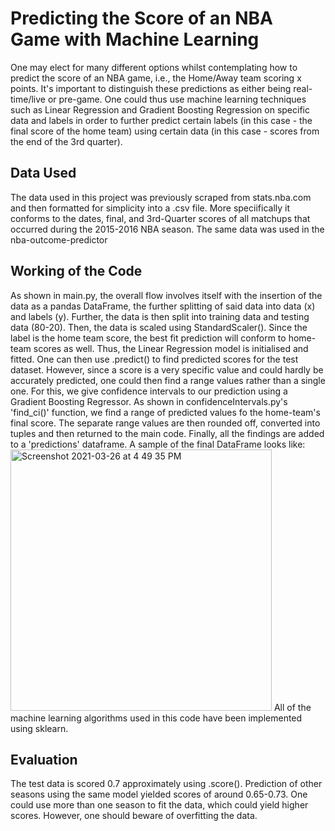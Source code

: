 # Predicting the Score of an NBA Game with Machine Learning
One may elect for many different options whilst contemplating how to predict the score of an NBA game, i.e., the Home/Away team scoring x points. It's important 
to distinguish these predictions as either being real-time/live or pre-game. One could thus use machine learning techniques such as Linear Regression and Gradient
Boosting Regression on specific data and labels in order to further predict certain labels (in this case - the final score of the home team) using certain data (in 
this case - scores from the end of the 3rd quarter). 

## Data Used
The data used in this project was previously scraped from stats.nba.com and then formatted for simplicity into a .csv file. More speciifically it conforms to the dates, final, and 3rd-Quarter scores of all matchups that occurred during the 2015-2016 NBA season. The same data was used in the nba-outcome-predictor 

## Working of the Code
As shown in main.py, the overall flow involves itself with the insertion of the data as a pandas DataFrame, the further splitting of said data into data (x) and 
labels (y). Further, the data is then split into training data and testing data (80-20). Then, the data is scaled using StandardScaler(). Since the label is the 
home team score, the best fit prediction will conform to home-team scores as well. Thus, the Linear Regression model is initialised and fitted. One can then use 
.predict() to find predicted scores for the test dataset. However, since a score is a very specific value and could hardly be accurately predicted, one could then 
find a range values rather than a single one. For this, we give confidence intervals to our prediction using a Gradient Boosting Regressor. As shown in 
confidenceIntervals.py's 'find_ci()' function, we find a range of predicted values fo the home-team's final score. The separate range values are then rounded off, 
converted into tuples and then returned to the main code. Finally, all the findings are added to a 'predictions' dataframe. A sample of the final DataFrame looks like: 
<img width="418" alt="Screenshot 2021-03-26 at 4 49 35 PM" src="https://user-images.githubusercontent.com/77375209/112624177-49694e80-8e53-11eb-9951-45f6a50843d2.png">
All of the machine learning algorithms used in this code have been implemented using sklearn. 

## Evaluation 
The test data is scored 0.7 approximately using .score(). Prediction of other seasons using the same model yielded scores of around 0.65-0.73. One could use more 
than one season to fit the data, which could yield higher scores. However, one should beware of overfitting the data.
